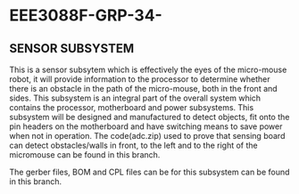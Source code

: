 # EEE3088F-GRP-34-

## SENSOR SUBSYSTEM
This is a sensor subsytem which is effectively the eyes of the micro-mouse robot, it will provide information to the processor to determine whether there is an obstacle in the path of the micro-mouse, both in the front and sides. This subsystem is an integral part of the overall system which contains the processor, motherboard and power subsystems. This subsystem will be designed and manufactured to detect objects, fit onto the pin headers on the motherboard and have switching means to save power when not in operation. The code(adc.zip) used to prove that 
sensing board can detect obstacles/walls in front, to the left and to the right of the micromouse can be found in this branch.

The gerber files, BOM and CPL files can be for this subsystem can be found in this branch.
